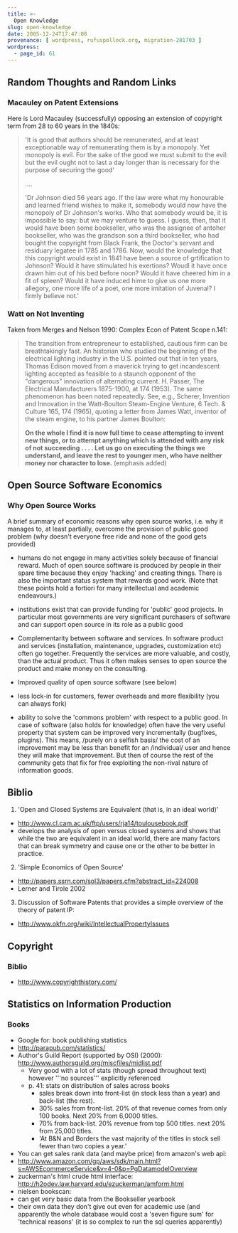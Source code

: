 ```yaml
---
title: >-
  Open Knowledge
slug: open-knowledge
date: 2005-12-24T17:47:08
provenance: [ wordpress, rufuspollock.org, migration-201703 ]
wordpress:
  - page_id: 61
---
```


## Random Thoughts and Random Links

### Macauley on Patent Extensions

Here is Lord Macauley (successfully) opposing an extension of copyright term from 28 to 60 years in the 1840s:

> 'It is good that authors should be remunerated, and at least exceptionable way of remunerating them is by a monopoly. Yet monopoly is evil. For the sake of the good we must submit to the evil: but the evil ought not to last a day longer than is necessary for the purpose of securing the good'
>
> ....
>
> 'Dr Johnson died 56 years ago. If the law were what my honourable and learned friend wishes to make it, somebody would now have the monopoly of Dr Johnson's works. Who that somebody would be, it is impossible to say: but we may venture to guess. I guess, then, that it would have been some bookseller, who was the assignee of antoher bookseller, who was the grandson son a third bookseller, who had bought the copyright from Black Frank, the Doctor's servant and residuary legatee in 1785 and 1786. Now, would the knowledge that this copyright would exist in 1841 have been a source of grtification to Johnson? Would it have stimulated his exertions? Woudl it have once drawn him out of his bed before noon? Would it have cheered him in a fit of spleen? Would it have induced hime to give us one more allegory, one more life of a poet, one more imitation of Juvenal? I firmly believe not.'

### Watt on Not Inventing

Taken from Merges and Nelson 1990: Complex Econ of Patent Scope n.141:

> The transition from entrepreneur to established, cautious firm can be breathtakingly fast. An historian who studied the beginning of the electrical lighting industry in the U.S. pointed out that in ten years, Thomas Edison moved from a maverick trying to get incandescent lighting accepted as feasible to a staunch opponent of the "dangerous" innovation of alternating current. H. Passer, The Electrical Manufacturers 1875-1900, at 174 (1953). The same phenomenon has been noted repeatedly. See, e.g., Scherer, Invention and Innovation in the Watt-Boulton Steam-Engine Venture, 6 Tech. & Culture 165, 174 (1965), quoting a letter from James Watt, inventor of the steam engine, to his partner James Boulton:
>
> **On the whole I find it is now full time to cease attempting to invent new things, or to attempt anything which is attended with any risk of not succeeding . . . . Let us go on executing the things we understand, and leave the rest to younger men, who have neither money nor character to lose.** (emphasis added)

## Open Source Software Economics

### Why Open Source Works

A brief summary of economic reasons why open source works, i.e. why it manages to, at least partially, overcome the provision of public good problem (why doesn't everyone free ride and none of the good gets provided)

  * humans do not engage in many activities solely because of financial reward. Much of open source software is produced by people in their spare time because they enjoy 'hacking' and creating things. There is also the important status system that rewards good work. (Note that these points hold a fortiori for many intellectual and academic endeavours.)
  
  * institutions exist that can provide funding for 'public' good projects. In particular most governments are very significant purchasers of software and can support open source in its role as a public good
  
  * Complementarity between software and services. In software product and services (installation, maintenance, upgrades, customization etc) often go together. Frequently the services are more valuable, and costly, than the actual product. Thus it often makes senses to open source the product and make money on the consulting.
  
  * Improved quality of open source software (see below)
  
  * less lock-in for customers, fewer overheads and more flexibility (you can always fork)
  
  * ability to solve the 'commons problem' with respect to a public good. In case of software (also holds for knowledge) often have the very useful property that system can be improved very incrementally (bugfixes, plugins). This means, /purely on a selfish basis/ the cost of an improvement may be less than benefit for an /individual/ user and hence they will make that improvement. But then of course the rest of the community gets that fix for free exploiting the non-rival nature of information goods.

## Biblio

1. 'Open and Closed Systems are Equivalent (that is, in an ideal world)'
  * http://www.cl.cam.ac.uk/ftp/users/rja14/toulousebook.pdf
  * develops the analysis of open versus closed systems and shows that while the two are equivalent in an ideal world, there are many factors that can break symmetry and cause one or the other to be better in practice.
2. 'Simple Economics of Open Source'
 * http://papers.ssrn.com/sol3/papers.cfm?abstract_id=224008
 * Lerner and Tirole 2002
3. Discussion of Software Patents that provides a simple overview of the theory of patent IP:
  * http://www.okfn.org/wiki/IntellectualPropertyIssues

## Copyright

### Biblio

 * http://www.copyrighthistory.com/

## Statistics on Information Production

### Books

  * Google for: book publishing statistics
  * http://parapub.com/statistics/
  * Author's Guild Report (supported by OSI) (2000): http://www.authorsguild.org/miscfiles/midlist.pdf 
    * Very good with a lot of stats (though spread throughout text) however '''no sources''' explicitly referenced
    * p. 41: stats on distribution of sales across books
      * sales break down into front-list (in stock less than a year) and back-list (the rest).
      * 30% sales from front-list. 20% of that revenue comes from only 100 books. Next 20% from 6,0000 titles.
      * 70% from back-list. 20% revenue from top 500 titles. next 20% from 25,000 titles.
      * 'At B&N and Borders the vast majority of the titles in stock sell fewer than two copies a year.'
  * You can get sales rank data (and maybe price) from amazon's web api:
   * http://www.amazon.com/gp/aws/sdk/main.html?s=AWSEcommerceService&v=4-0&p=PgDatamodelOverview
   * zuckerman's html crude html interface: http://h2odev.law.harvard.edu/ezuckerman/amform.html
  * nielsen bookscan:
   * can get very basic data from the Bookseller yearbook
   * their own data they don't give out even for academic use (and apparently the whole database would cost a 'seven figure sum' for 'technical reasons' (it is so complex to run the sql queries apparently)

